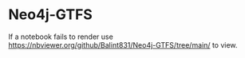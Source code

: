 # Neo4j-GTFS

If a notebook fails to render use https://nbviewer.org/github/Balint831/Neo4j-GTFS/tree/main/ to view.
